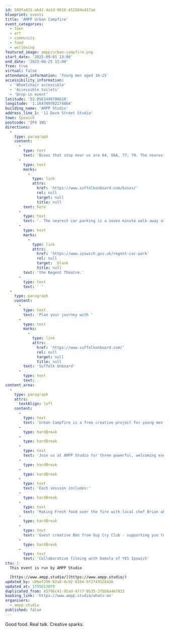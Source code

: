 ```yaml
---
id: 589fa431-ab42-4a1d-9018-452584e417ae
blueprint: events
title: 'AMPP Urban Campfire'
event_categories:
  - teen
  - art
  - community
  - food
  - wellbeing
featured_image: ampp/urban-campfire.png
start_date: '2025-09-01 13:00'
end_date: '2025-08-25 15:00'
free: true
virtual: false
attendance_information: 'Young men aged 16–25'
accessibility_information:
  - 'Wheelchair accessible'
  - 'Accessible toilets'
  - 'Drop-in event'
latitude: '52.0563490706618'
longitude: '1.164709702274864'
building_name: 'AMPP Studio'
address_line_1: '11 Dove Street Studio'
town: Ipswich
postcode: 'IP4 1NG'
directions:
  -
    type: paragraph
    content:
      -
        type: text
        text: 'Buses that stop near us are 64, 66A, 77, 79. The nearest bus stop is one minute walk away, see the latest bus timetables '
      -
        type: text
        marks:
          -
            type: link
            attrs:
              href: 'https://www.suffolkonboard.com/buses/'
              rel: null
              target: null
              title: null
        text: here
      -
        type: text
        text: '. The nearest car parking is a seven minute walk away at '
      -
        type: text
        marks:
          -
            type: link
            attrs:
              href: 'https://www.ipswich.gov.uk/regent-car-park'
              rel: null
              target: _blank
              title: null
        text: 'the Regent Theatre.'
      -
        type: text
        text: ' '
  -
    type: paragraph
    content:
      -
        type: text
        text: 'Plan your journey with '
      -
        type: text
        marks:
          -
            type: link
            attrs:
              href: 'https://www.suffolkonboard.com/'
              rel: null
              target: null
              title: null
        text: 'Suffolk Onboard'
      -
        type: text
        text: .
content_area:
  -
    type: paragraph
    attrs:
      textAlign: left
    content:
      -
        type: text
        text: 'Urban Campfire is a free creative project for young men aged 16–25 in Ipswich.'
      -
        type: hardBreak
      -
        type: hardBreak
      -
        type: text
        text: 'Join us at AMPP Studio for three powerful, welcoming evening sessions where food, conversation, and creativity come together to build community and confidence.'
      -
        type: hardBreak
      -
        type: hardBreak
      -
        type: text
        text: 'Each session includes:'
      -
        type: hardBreak
      -
        type: text
        text: 'Making Fresh food over the fire with local chef Brian aka Knife of Brian'
      -
        type: hardBreak
      -
        type: text
        text: 'Guest creative Ben from Guy Cry Club - supporting you to design a mural'
      -
        type: hardBreak
      -
        type: text
        text: 'Collaborative filming with Damola of YES Ipswich'
cta: |-
  This event is run by AMPP Studio

  [https://www.ampp.studio/](https://www.ampp.studio/)
updated_by: c86ef296-82a8-4c92-8104-8f274952842b
updated_at: 1755613079
duplicated_from: 45796c41-95ad-4777-8b35-3f6b8a4b7833
booking_link: 'https://www.ampp.studio/whats-on'
organisers:
  - ampp-studio
published: false
---
```

Good food. Real talk. Creative sparks.